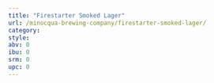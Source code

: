 ```yaml
---
title: "Firestarter Smoked Lager"
url: /minocqua-brewing-company/firestarter-smoked-lager/
category: 
style: 
abv: 0
ibu: 0
srm: 0
upc: 0
---
```


